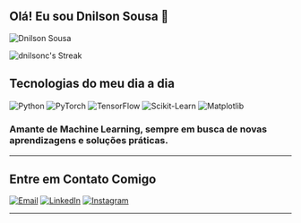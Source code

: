 ## Olá! Eu sou Dnilson Sousa 👋

![Dnilson Sousa](https://github-readme-stats.vercel.app/api?username=dnilsonc&show_icons=true&theme=onedark)

![dnilsonc's Streak](https://github-readme-streak-stats.herokuapp.com/?user=dnilsonc&theme=onedark&hide_border=true)

## Tecnologias do meu dia a dia

<div style="display: inline_block;">
    <img align="center" alt="Python" src="https://img.shields.io/badge/Python-3776AB?style=for-the-badge&logo=python&logoColor=white" />
    <img align="center" alt="PyTorch" src="https://img.shields.io/badge/PyTorch-%23EE4C2C.svg?style=for-the-badge&logo=PyTorch&logoColor=white" />
    <img align="center" alt="TensorFlow" src="https://img.shields.io/badge/TensorFlow-%23FF6F00.svg?style=for-the-badge&logo=TensorFlow&logoColor=white" />
    <img align="center" alt="Scikit-Learn" src="https://img.shields.io/badge/scikit--learn-%23F7931E.svg?style=for-the-badge&logo=scikit-learn&logoColor=white" />
    <img align="center" alt="Matplotlib" src="https://img.shields.io/badge/Matplotlib-%23ffffff.svg?style=for-the-badge&logo=Matplotlib&logoColor=black" />
</div>

### Amante de Machine Learning, sempre em busca de novas aprendizagens e soluções práticas.

---

## Entre em Contato Comigo

[![Email](https://img.shields.io/badge/Gmail-D14836?style=for-the-badge&logo=gmail&logoColor=white)](mailto:dnilsonsousa@alu.ufc.br)
[![LinkedIn](https://img.shields.io/badge/LinkedIn-0077B5?style=for-the-badge&logo=linkedin&logoColor=white)](https://www.linkedin.com/in/dnilson-sousa-595a172a9/)
[![Instagram](https://img.shields.io/badge/Instagram-E4405F?style=for-the-badge&logo=instagram&logoColor=white)](https://www.instagram.com/dnilson_sousa/#)

---
